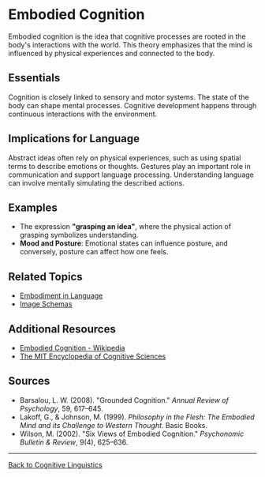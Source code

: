 # Embodied Cognition

Embodied cognition is the idea that cognitive processes are rooted in the body's interactions with the world. This theory emphasizes that the mind is influenced by physical experiences and connected to the body.

## Essentials

Cognition is closely linked to sensory and motor systems. The state of the body can shape mental processes. Cognitive development happens through continuous interactions with the environment.

## Implications for Language
Abstract ideas often rely on physical experiences, such as using spatial terms to describe emotions or thoughts. Gestures play an important role in communication and support language processing. Understanding language can involve mentally simulating the described actions.

## Examples

- The expression **"grasping an idea"**, where the physical action of grasping symbolizes understanding.
- **Mood and Posture**: Emotional states can influence posture, and conversely, posture can affect how one feels.


## Related Topics

- [Embodiment in Language](Embodiment-in-Language.md)
- [Image Schemas](Image-Schemas.md)

## Additional Resources

- [Embodied Cognition - Wikipedia](https://en.wikipedia.org/wiki/Embodied_cognition)
- [The MIT Encyclopedia of Cognitive Sciences](https://mitpress.mit.edu/books/mit-encyclopedia-cognitive-sciences)

## Sources

- Barsalou, L. W. (2008). "Grounded Cognition." *Annual Review of Psychology*, 59, 617–645.
- Lakoff, G., & Johnson, M. (1999). *Philosophy in the Flesh: The Embodied Mind and its Challenge to Western Thought*. Basic Books.
- Wilson, M. (2002). "Six Views of Embodied Cognition." *Psychonomic Bulletin & Review*, 9(4), 625–636.

---

[Back to Cognitive Linguistics](../README.md)